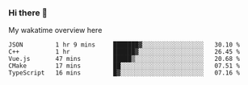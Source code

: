 ### Hi there 👋

<!--
**Jassy930/Jassy930** is a ✨ _special_ ✨ repository because its `README.md` (this file) appears on your GitHub profile.

Here are some ideas to get you started:

- 🔭 I’m currently working on ...
- 🌱 I’m currently learning ...
- 👯 I’m looking to collaborate on ...
- 🤔 I’m looking for help with ...
- 💬 Ask me about ...
- 📫 How to reach me: ...
- 😄 Pronouns: ...
- ⚡ Fun fact: ...
-->

My wakatime overview here
<!--START_SECTION:waka-->
```text
JSON         1 hr 9 mins     ███████▓░░░░░░░░░░░░░░░░░   30.10 % 
C++          1 hr            ██████▓░░░░░░░░░░░░░░░░░░   26.45 % 
Vue.js       47 mins         █████▒░░░░░░░░░░░░░░░░░░░   20.68 % 
CMake        17 mins         ██░░░░░░░░░░░░░░░░░░░░░░░   07.51 % 
TypeScript   16 mins         █▓░░░░░░░░░░░░░░░░░░░░░░░   07.16 % 
```
<!--END_SECTION:waka-->
